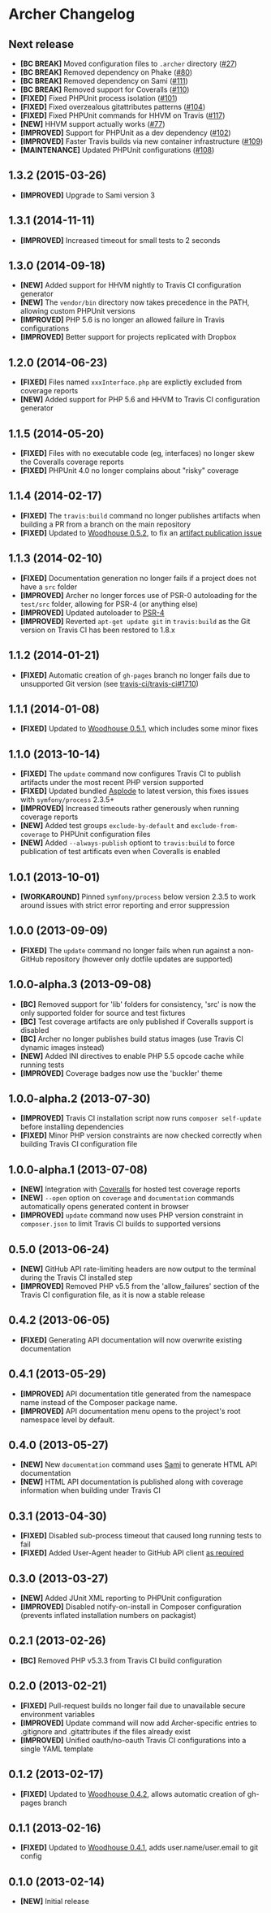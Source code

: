 # Archer Changelog

## Next release

- **[BC BREAK]** Moved configuration files to `.archer` directory ([#27])
- **[BC BREAK]** Removed dependency on Phake ([#80])
- **[BC BREAK]** Removed dependency on Sami ([#111])
- **[BC BREAK]** Removed support for Coveralls ([#110])
- **[FIXED]** Fixed PHPUnit process isolation ([#101])
- **[FIXED]** Fixed overzealous gitattributes patterns ([#104])
- **[FIXED]** Fixed PHPUnit commands for HHVM on Travis ([#117])
- **[NEW]** HHVM support actually works ([#77])
- **[IMPROVED]** Support for PHPUnit as a dev dependency ([#102])
- **[IMPROVED]** Faster Travis builds via new container infrastructure ([#109])
- **[MAINTENANCE]** Updated PHPUnit configurations ([#108])

[#27]: https://github.com/IcecaveStudios/archer/issues/27
[#77]: https://github.com/IcecaveStudios/archer/issues/77
[#80]: https://github.com/IcecaveStudios/archer/issues/80
[#101]: https://github.com/IcecaveStudios/archer/issues/101
[#102]: https://github.com/IcecaveStudios/archer/issues/102
[#104]: https://github.com/IcecaveStudios/archer/issues/104
[#108]: https://github.com/IcecaveStudios/archer/issues/108
[#109]: https://github.com/IcecaveStudios/archer/issues/109
[#110]: https://github.com/IcecaveStudios/archer/issues/110
[#111]: https://github.com/IcecaveStudios/archer/issues/111
[#117]: https://github.com/IcecaveStudios/archer/issues/117

## 1.3.2 (2015-03-26)

- **[IMPROVED]** Upgrade to Sami version 3

## 1.3.1 (2014-11-11)

- **[IMPROVED]** Increased timeout for small tests to 2 seconds

## 1.3.0 (2014-09-18)

- **[NEW]** Added support for HHVM nightly to Travis CI configuration generator
- **[NEW]** The `vendor/bin` directory now takes precedence in the PATH,
  allowing custom PHPUnit versions
- **[IMPROVED]** PHP 5.6 is no longer an allowed failure in Travis
  configurations
- **[IMPROVED]** Better support for projects replicated with Dropbox

## 1.2.0 (2014-06-23)

- **[FIXED]** Files named `xxxInterface.php` are explictly excluded from
  coverage reports
- **[NEW]** Added support for PHP 5.6 and HHVM to Travis CI configuration
  generator

## 1.1.5 (2014-05-20)

- **[FIXED]** Files with no executable code (eg, interfaces) no longer skew the
  Coveralls coverage reports
- **[FIXED]** PHPUnit 4.0 no longer complains about "risky" coverage

## 1.1.4 (2014-02-17)

- **[FIXED]** The `travis:build` command no longer publishes artifacts when
  building a PR from a branch on the main repository
- **[FIXED]** Updated to [Woodhouse 0.5.2], to fix an
  [artifact publication issue]

[artifact publication issue]: https://github.com/IcecaveStudios/woodhouse/issues/38
[Woodhouse 0.5.2]: https://github.com/IcecaveStudios/woodhouse/releases/tag/0.5.2

## 1.1.3 (2014-02-10)

- **[FIXED]** Documentation generation no longer fails if a project does not
  have a `src` folder
- **[IMPROVED]** Archer no longer forces use of PSR-0 autoloading for the
  `test/src` folder, allowing for PSR-4 (or anything else)
- **[IMPROVED]** Updated autoloader to [PSR-4]
- **[IMPROVED]** Reverted `apt-get update git` in `travis:build` as the Git
  version on Travis CI has been restored to 1.8.x

[PSR-4]: http://www.php-fig.org/psr/psr-4/

## 1.1.2 (2014-01-21)

- **[FIXED]** Automatic creation of `gh-pages` branch no longer fails due to
  unsupported Git version (see [travis-ci/travis-ci#1710])

[travis-ci/travis-ci#1710]: https://github.com/travis-ci/travis-ci/issues/1710

## 1.1.1 (2014-01-08)

- **[FIXED]** Updated to [Woodhouse 0.5.1], which includes some minor fixes

[Woodhouse 0.5.1]: https://github.com/IcecaveStudios/woodhouse/releases/tag/0.5.1

## 1.1.0 (2013-10-14)

- **[FIXED]** The `update` command now configures Travis CI to publish artifacts
  under the most recent PHP version supported
- **[FIXED]** Updated bundled [Asplode] to latest version, this fixes issues
  with `symfony/process` 2.3.5+
- **[IMPROVED]** Increased timeouts rather generously when running coverage
  reports
- **[NEW]** Added test groups `exclude-by-default` and `exclude-from-coverage`
  to PHPUnit configuration files
- **[NEW]** Added `--always-publish` optiont to `travis:build` to force
  publication of test artificats even when Coveralls is enabled

[Asplode]: https://github.com/eloquent/asplode

## 1.0.1 (2013-10-01)

- **[WORKAROUND]** Pinned `symfony/process` below version 2.3.5 to work around
  issues with strict error reporting and error suppression

## 1.0.0 (2013-09-09)

- **[FIXED]** The `update` command no longer fails when run against a non-GitHub
  repository (however only dotfile updates are supported)

## 1.0.0-alpha.3 (2013-09-08)

- **[BC]** Removed support for 'lib' folders for consistency, 'src' is now the
  only supported folder for source and test fixtures
- **[BC]** Test coverage artifacts are only published if Coveralls support is
  disabled
- **[BC]** Archer no longer publishes build status images (use Travis CI dynamic
  images instead)
- **[NEW]** Added INI directives to enable PHP 5.5 opcode cache while running
  tests
- **[IMPROVED]** Coverage badges now use the 'buckler' theme

## 1.0.0-alpha.2 (2013-07-30)

- **[IMPROVED]** Travis CI installation script now runs `composer self-update`
  before installing dependencies
- **[FIXED]** Minor PHP version constraints are now checked correctly when
  building Travis CI configuration file

## 1.0.0-alpha.1 (2013-07-08)

- **[NEW]** Integration with [Coveralls] for hosted test coverage reports
- **[NEW]** `--open` option on `coverage` and `documentation` commands
  automatically opens generated content in browser
- **[IMPROVED]** `update` command now uses PHP version constraint in
  `composer.json` to limit Travis CI builds to supported versions

[Coveralls]: https://coveralls.io/

## 0.5.0 (2013-06-24)

- **[NEW]** GitHub API rate-limiting headers are now output to the terminal
  during the Travis CI installed step
- **[IMPROVED]** Removed PHP v5.5 from the 'allow_failures' section of the
  Travis CI configuration file, as it is now a stable release

## 0.4.2 (2013-06-05)

- **[FIXED]** Generating API documentation will now overwrite existing
  documentation

## 0.4.1 (2013-05-29)

- **[IMPROVED]** API documentation title generated from the namespace name
  instead of the Composer package name.
- **[IMPROVED]** API documentation menu opens to the project's root namespace
  level by default.

## 0.4.0 (2013-05-27)

- **[NEW]** New `documentation` command uses [Sami] to generate HTML API
  documentation
- **[NEW]** HTML API documentation is published along with coverage information
  when building under Travis CI

[Sami]: https://github.com/FriendsOfPHP/Sami

## 0.3.1 (2013-04-30)

- **[FIXED]** Disabled sub-process timeout that caused long running tests to
  fail
- **[FIXED]** Added User-Agent header to GitHub API client [as required]

[as required]: http://developer.github.com/changes/2013-04-24-user-agent-required

## 0.3.0 (2013-03-27)

- **[NEW]** Added JUnit XML reporting to PHPUnit configuration
- **[IMPROVED]** Disabled notify-on-install in Composer configuration (prevents
  inflated installation numbers on packagist)

## 0.2.1 (2013-02-26)

- **[BC]** Removed PHP v5.3.3 from Travis CI build configuration

## 0.2.0 (2013-02-21)

- **[FIXED]** Pull-request builds no longer fail due to unavailable secure
  environment variables
- **[IMPROVED]** Update command will now add Archer-specific entries to
  .gitignore and .gitattributes if the files already exist
- **[IMPROVED]** Unified oauth/no-oauth Travis CI configurations into a single
  YAML template

## 0.1.2 (2013-02-17)

- **[FIXED]** Updated to [Woodhouse 0.4.2], allows automatic creation of
  gh-pages branch

[Woodhouse 0.4.2]: https://github.com/IcecaveStudios/woodhouse/releases/tag/0.4.2

## 0.1.1 (2013-02-16)

- **[FIXED]** Updated to [Woodhouse 0.4.1], adds user.name/user.email to git
  config

[Woodhouse 0.4.1]: https://github.com/IcecaveStudios/woodhouse/releases/tag/0.4.1

## 0.1.0 (2013-02-14)

- **[NEW]** Initial release
